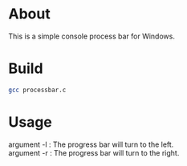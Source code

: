 # About
This is a simple console process bar for Windows.
# Build
```bash
gcc processbar.c
```
# Usage
argument -l : The progress bar will turn to the left.  
argument -r : The progress bar will turn to the right.
